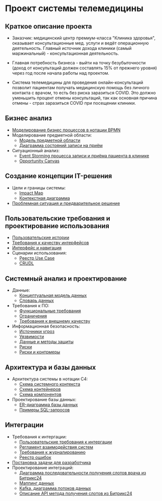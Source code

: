 # Проект системы телемедицины

## Краткое описание проекта

* Заказчик: медицинский центр премиум-класса "Клиника здоровья", оказывает консультационные мед. услуги и ведёт операционную деятельность. Главный источник дохода клиники (самый маржинальный) - консультационная деятельность.

* Главная потребность бизнеса - выйти на точку безубыточности (доход от консультаций должен составлять 15% от прежнего уровня) через год после начала работы над проектом.

* Система телемедицины для проведения онлайн-консультаций позволит пациентам получать медицинскую помощь без личного контакта с врачом, то есть без риска заразиться COVID. Это должно уменьшить процент отмены консультаций, так как основная причина отмены - страх заразиться COVID при посещении клиники.

## Бизнес анализ

- [Моделирование бизнес процессов в нотации BPMN](./business/bpmn_page.md)
- Моделирование предметной области:
  - [Модель предметной области](./business/domain_model.jpg)
  - [Диаграмма состояний записи на приём](./business/state_chart.jpg)
- Ситуационный анализ:
  - [Event Storming процесса записи и приёма пациента в клинике](./business/event_storming_as_is.jpg)
  - [Opportunity Canvas](./business/opportunity_canvas.jpg)

## Создание концепции IT-решения

- Цели и границы системы:
  - [Impact Map](./concept/impact_map.jpg)
  - [Контекстная диаграмма](./concept/context_diagram.jpg)
- [Проблемная ситуация и предварительное решение](./concept/problem_and_decision.md)


## Пользовательские требования и проектирование использования

- [Пользовательские истории](./usm/usm_page.md)
- [Требования к качеству интерфейсов](./interfaces/requirements.md)
- [Интерфейс и навигация](./interfaces/interfaces_page.md)
- Сценарии использования:
  - [Реестр Use Case](./use_case/uc_list.md)
  - [CRUDL](./use_case/crudl.md)
    

## Системный анализ и проектирование

- Данные:
  - [Концептуальная модель данных]()
  - [Словарь данных]()
- Требования к ПО:
  - [Функциональные требования]()
  - [Ограничения]()
  - [Требования к внешнему качеству]()
- Информационная безопасность:
  - [Источники угроз]()
  - [Уязвимости]()
  - [Данные и методы защиты]()
  - [Риски]()
  - [Риски и контрмеры]()

## Архитектура и базы данных

- Архитектура системы в нотации C4:
  - [Схема системного контекста]()
  - [Схема контейнеров]()
  - [Схема компонентов]()
- Проектирование базы данных:
  - [ER-диаграмма базы данных]()
  - [Примеры SQL-запросов]()

## Интеграции

- Требования к интергации:
  - [Пользовательские требования к интергации]()
  - [Регламент взаимодействия систем]()
  - [Требования к журналированию]()
  - [Реестр ошибок]()
- [Постановка задачи для разработчика]()
- Проектирование интеграций:
  - [Диаграмма последовательности получения слотов врача из Битрикс24]()
  - [Маппинг данных]()
  - [Kafka, диаграмма потоков данных]()
  - [Описание API метода получения слотов из Битрикс24]()

